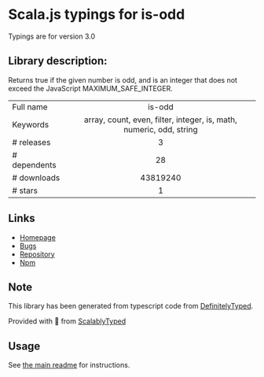 
# Scala.js typings for is-odd

Typings are for version 3.0

## Library description:
Returns true if the given number is odd, and is an integer that does not exceed the JavaScript MAXIMUM_SAFE_INTEGER.

|                    |                 |
| ------------------ | :-------------: |
| Full name          | is-odd |
| Keywords           | array, count, even, filter, integer, is, math, numeric, odd, string |
| # releases         | 3 |
| # dependents       | 28 |
| # downloads        | 43819240 |
| # stars            | 1 |

## Links
- [Homepage](https://github.com/jonschlinkert/is-odd)
- [Bugs](https://github.com/jonschlinkert/is-odd/issues)
- [Repository](https://github.com/jonschlinkert/is-odd)
- [Npm](https://www.npmjs.com/package/is-odd)
    


## Note
This library has been generated from typescript code from [DefinitelyTyped](https://definitelytyped.org).

Provided with :purple_heart: from [ScalablyTyped](https://github.com/oyvindberg/ScalablyTyped)

## Usage
See [the main readme](../../readme.md) for instructions.


